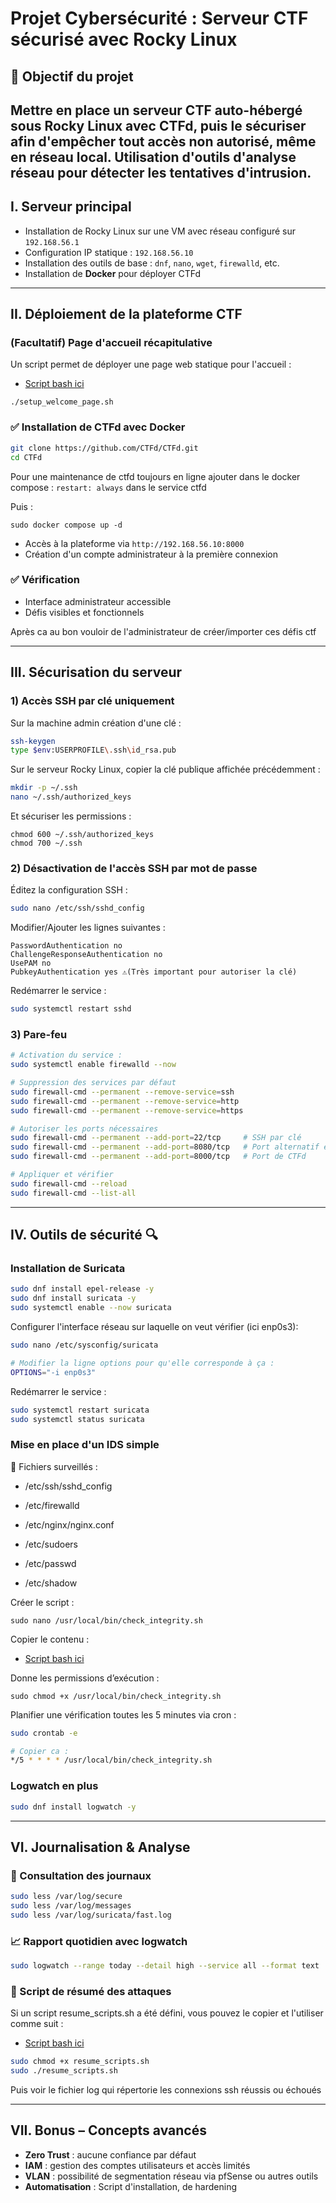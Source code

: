 # Projet Cybersécurité : Serveur CTF sécurisé avec Rocky Linux

## 🌟 Objectif du projet

Mettre en place un serveur CTF auto-hébergé sous Rocky Linux avec CTFd, puis le sécuriser afin d'empêcher tout accès non autorisé, même en réseau local. Utilisation d'outils d'analyse réseau pour détecter les tentatives d'intrusion.
---

## I. Serveur principal

* Installation de Rocky Linux sur une VM avec réseau configuré sur `192.168.56.1`
* Configuration IP statique : `192.168.56.10`
* Installation des outils de base : `dnf`, `nano`, `wget`, `firewalld`, etc.
* Installation de **Docker** pour déployer CTFd

---

## II. Déploiement de la plateforme CTF

### (Facultatif) Page d'accueil récapitulative

Un script permet de déployer une page web statique pour l'accueil :
- [Script bash ici](./scripts/setup_welcome_page.sh)
```
./setup_welcome_page.sh
```

### ✅ Installation de CTFd avec Docker

```bash
git clone https://github.com/CTFd/CTFd.git
cd CTFd
```

Pour une maintenance de ctfd toujours en ligne ajouter dans le docker compose : `restart: always` dans le service ctfd

Puis :
```
sudo docker compose up -d
```

* Accès à la plateforme via `http://192.168.56.10:8000`
* Création d'un compte administrateur à la première connexion

### ✅ Vérification

* Interface administrateur accessible
* Défis visibles et fonctionnels

Après ca au bon vouloir de l'administrateur de créer/importer ces défis ctf

---

## III. Sécurisation du serveur

### 1) Accès SSH par clé uniquement

Sur la machine admin création d'une clé :
```bash
ssh-keygen
type $env:USERPROFILE\.ssh\id_rsa.pub
```

Sur le serveur Rocky Linux, copier la clé publique affichée précédemment :
```bash
mkdir -p ~/.ssh
nano ~/.ssh/authorized_keys
```

Et sécuriser les permissions :
```
chmod 600 ~/.ssh/authorized_keys
chmod 700 ~/.ssh
```

### 2) Désactivation de l'accès SSH par mot de passe

Éditez la configuration SSH :
```bash
sudo nano /etc/ssh/sshd_config
```

Modifier/Ajouter les lignes suivantes :
```
PasswordAuthentication no
ChallengeResponseAuthentication no
UsePAM no
PubkeyAuthentication yes ⚠️(Très important pour autoriser la clé)
```

Redémarrer le service :
```bash
sudo systemctl restart sshd
```

### 3) Pare-feu

```bash
# Activation du service :
sudo systemctl enable firewalld --now

# Suppression des services par défaut
sudo firewall-cmd --permanent --remove-service=ssh
sudo firewall-cmd --permanent --remove-service=http
sudo firewall-cmd --permanent --remove-service=https

# Autoriser les ports nécessaires
sudo firewall-cmd --permanent --add-port=22/tcp     # SSH par clé
sudo firewall-cmd --permanent --add-port=8080/tcp   # Port alternatif éventuel
sudo firewall-cmd --permanent --add-port=8000/tcp   # Port de CTFd

# Appliquer et vérifier
sudo firewall-cmd --reload
sudo firewall-cmd --list-all
```

---

## IV. Outils de sécurité 🔍

### Installation de Suricata

```bash
sudo dnf install epel-release -y
sudo dnf install suricata -y
sudo systemctl enable --now suricata
```

Configurer l'interface réseau sur laquelle on veut vérifier (ici enp0s3):
```bash
sudo nano /etc/sysconfig/suricata

# Modifier la ligne options pour qu'elle corresponde à ça :
OPTIONS="-i enp0s3"
```

Redémarrer le service :
```bash
sudo systemctl restart suricata
sudo systemctl status suricata
```

### Mise en place d'un IDS simple

📂 Fichiers surveillés :
- /etc/ssh/sshd_config

- /etc/firewalld

- /etc/nginx/nginx.conf

- /etc/sudoers

- /etc/passwd

- /etc/shadow

Créer le script :
```
sudo nano /usr/local/bin/check_integrity.sh
```

Copier le contenu :
- [Script bash ici](./scripts/check_integrity.sh)

Donne les permissions d’exécution :
```
sudo chmod +x /usr/local/bin/check_integrity.sh
```

Planifier une vérification toutes les 5 minutes via cron :
```bash
sudo crontab -e

# Copier ca :
*/5 * * * * /usr/local/bin/check_integrity.sh
```

### Logwatch en plus

```bash
sudo dnf install logwatch -y
```

---

## VI. Journalisation & Analyse

### 📃 Consultation des journaux

```bash
sudo less /var/log/secure
sudo less /var/log/messages
sudo less /var/log/suricata/fast.log
```

### 📈 Rapport quotidien avec logwatch

```bash
sudo logwatch --range today --detail high --service all --format text
```

### 📄 Script de résumé des attaques

Si un script resume_scripts.sh a été défini, vous pouvez le copier et l'utiliser comme suit :
- [Script bash ici](./scripts/resumer_scripts.sh)
```bash
sudo chmod +x resume_scripts.sh
sudo ./resume_scripts.sh
```

Puis voir le fichier log qui répertorie les connexions ssh réussis ou échoués

---

## VII. Bonus – Concepts avancés

* **Zero Trust** : aucune confiance par défaut
* **IAM** : gestion des comptes utilisateurs et accès limités
* **VLAN** : possibilité de segmentation réseau via pfSense ou autres outils
* **Automatisation** : Script d'installation, de hardening
